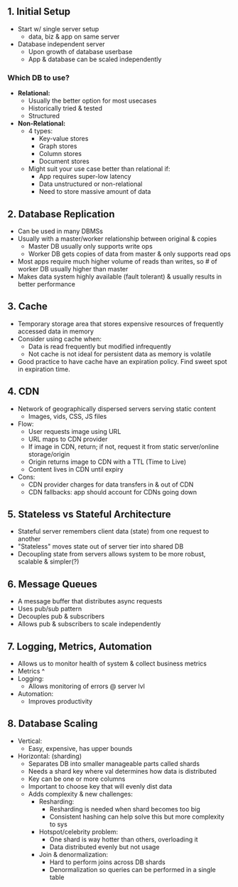
## 1. Initial Setup
- Start w/ single server setup
  - data, biz & app on same server
- Database independent server
  - Upon growth of database userbase
  - App & database can be scaled independently

### Which DB to use?
- **Relational:**
  - Usually the better option for most usecases
  - Historically tried & tested
  - Structured
- **Non-Relational:**
  - 4 types:
    - Key-value stores
    - Graph stores
    - Column stores
    - Document stores
  - Might suit your use case better than relational if:
    - App requires super-low latency
    - Data unstructured or non-relational
    - Need to store massive amount of data

## 2. Database Replication
- Can be used in many DBMSs
- Usually with a master/worker relationship between original & copies
  - Master DB usually only supports write ops
  - Worker DB gets copies of data from master & only supports read ops
- Most apps require much higher volume of reads than writes, so # of worker DB usually higher than master
- Makes data system highly available (fault tolerant) & usually results in better performance

## 3. Cache
- Temporary storage area that stores expensive resources of frequently accessed data in memory
- Consider using cache when:
  - Data is read frequently but modified infrequently
  - Not cache is not ideal for persistent data as memory is volatile
- Good practice to have cache have an expiration policy. Find sweet spot in expiration time.

## 4. CDN
- Network of geographically dispersed servers serving static content
  - Images, vids, CSS, JS files
- Flow:
  - User requests image using URL
  - URL maps to CDN provider
  - If image in CDN, return; if not, request it from static server/online storage/origin
  - Origin returns image to CDN with a TTL (Time to Live)
  - Content lives in CDN until expiry
- Cons:
  - CDN provider charges for data transfers in & out of CDN
  - CDN fallbacks: app should account for CDNs going down

## 5. Stateless vs Stateful Architecture
- Stateful server remembers client data (state) from one request to another
- "Stateless" moves state out of server tier into shared DB
- Decoupling state from servers allows system to be more robust, scalable & simpler(?)

## 6. Message Queues
- A message buffer that distributes async requests
- Uses pub/sub pattern
- Decouples pub & subscribers
- Allows pub & subscribers to scale independently

## 7. Logging, Metrics, Automation
- Allows us to monitor health of system & collect business metrics
- Metrics ^
- Logging:
  - Allows monitoring of errors @ server lvl
- Automation:
  - Improves productivity

## 8. Database Scaling
- Vertical:
  - Easy, expensive, has upper bounds
- Horizontal: (sharding)
  - Separates DB into smaller manageable parts called shards
  - Needs a shard key where val determines how data is distributed
  - Key can be one or more columns
  - Important to choose key that will evenly dist data
  - Adds complexity & new challenges:
    - Resharding:
      - Resharding is needed when shard becomes too big
      - Consistent hashing can help solve this but more complexity to sys
    - Hotspot/celebrity problem:
      - One shard is way hotter than others, overloading it
      - Data distributed evenly but not usage
    - Join & denormalization:
      - Hard to perform joins across DB shards
      - Denormalization so queries can be performed in a single table
